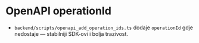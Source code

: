 # OpenAPI operationId
- `backend/scripts/openapi_add_operation_ids.ts` dodaje `operationId` gdje nedostaje — stabilniji SDK-ovi i bolja trazivost.
